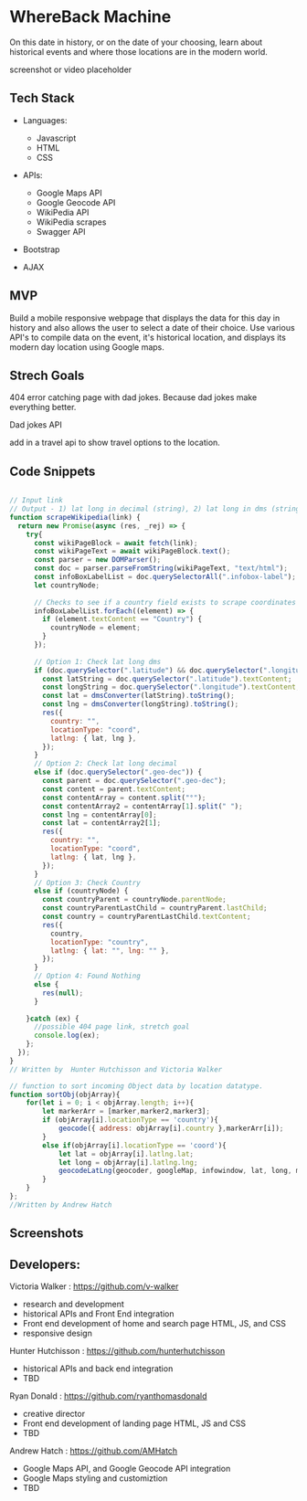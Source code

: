 # WhereBack Machine
On this date in history, or on the date of your choosing, learn about historical events and where those locations are in the modern world. 


screenshot or video placeholder


## Tech Stack 

- Languages:
    - Javascript
    - HTML
    - CSS
- APIs:
    - Google Maps API
    - Google Geocode API
    - WikiPedia API
    - WikiPedia scrapes
    - Swagger API

- Bootstrap
- AJAX

## MVP
 
Build a mobile responsive webpage that displays the data for this day in history and also allows the user to select a date of their choice. 
Use various API's to compile data on the event, it's historical location, and displays its modern day location using Google maps.




## Strech Goals

404 error catching page with dad jokes. Because dad jokes make everything better.

Dad jokes API

add in a travel api to show travel options to the location. 




## Code Snippets
```js

// Input link
// Output - 1) lat long in decimal (string), 2) lat long in dms (string), 3) country name (string), 4) null
function scrapeWikipedia(link) {
  return new Promise(async (res, _rej) => {
    try{
      const wikiPageBlock = await fetch(link);
      const wikiPageText = await wikiPageBlock.text();
      const parser = new DOMParser();
      const doc = parser.parseFromString(wikiPageText, "text/html");
      const infoBoxLabelList = doc.querySelectorAll(".infobox-label");
      let countryNode;
  
      // Checks to see if a country field exists to scrape coordinates
      infoBoxLabelList.forEach((element) => {
        if (element.textContent == "Country") {
          countryNode = element;
        }
      });
  
      // Option 1: Check lat long dms
      if (doc.querySelector(".latitude") && doc.querySelector(".longitude")) {
        const latString = doc.querySelector(".latitude").textContent;
        const longString = doc.querySelector(".longitude").textContent;
        const lat = dmsConverter(latString).toString();
        const lng = dmsConverter(longString).toString();
        res({
          country: "",
          locationType: "coord",
          latlng: { lat, lng },
        });
      }
      // Option 2: Check lat long decimal
      else if (doc.querySelector(".geo-dec")) {
        const parent = doc.querySelector(".geo-dec");
        const content = parent.textContent;
        const contentArray = content.split("°");
        const contentArray2 = contentArray[1].split(" ");
        const lng = contentArray[0];
        const lat = contentArray2[1];
        res({
          country: "",
          locationType: "coord",
          latlng: { lat, lng },
        });
      }
      // Option 3: Check Country
      else if (countryNode) {
        const countryParent = countryNode.parentNode;
        const countryParentLastChild = countryParent.lastChild;
        const country = countryParentLastChild.textContent;
        res({
          country,
          locationType: "country",
          latlng: { lat: "", lng: "" },
        });
      }
      // Option 4: Found Nothing
      else {
        res(null);
      }
      
    }catch (ex) {
      //possible 404 page link, stretch goal
      console.log(ex);
    };
  });
}
// Written by  Hunter Hutchisson and Victoria Walker
```
```js
// function to sort incoming Object data by location datatype.
function sortObj(objArray){
    for(let i = 0; i < objArray.length; i++){
        let markerArr = [marker,marker2,marker3];
        if (objArray[i].locationType == 'country'){
            geocode({ address: objArray[i].country },markerArr[i]);
        }
        else if(objArray[i].locationType == 'coord'){
            let lat = objArray[i].latlng.lat;
            let long = objArray[i].latlng.lng;
            geocodeLatLng(geocoder, googleMap, infowindow, lat, long, markerArr[i]);
        }
    }   
};
//Written by Andrew Hatch
```


## Screenshots




## Developers:

Victoria Walker :
 https://github.com/v-walker
- research and development
- historical APIs and Front End integration
- Front end development of home and search page HTML, JS, and CSS
- responsive design

Hunter Hutchisson : 
https://github.com/hunterhutchisson
- historical APIs and back end integration
- TBD

Ryan Donald :
 https://github.com/ryanthomasdonald
- creative director
- Front end development of landing page HTML, JS and CSS
- TBD
 

Andrew Hatch :
 https://github.com/AMHatch
 - Google Maps API, and Google Geocode API integration
 - Google Maps styling and customiztion
 - TBD

